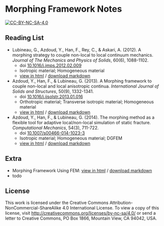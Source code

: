 # Morphing Framework Notes

[![CC-BY-NC-SA-4.0](https://i.creativecommons.org/l/by-nc-sa/4.0/88x31.png)](https://creativecommons.org/licenses/by-nc-sa/4.0/)

## Reading List

* Lubineau, G., Azdoud, Y., Han, F., Rey, C., & Askari, A. (2012). A morphing strategy to couple non-local to local continuum mechanics. *Journal of The Mechanics and Physics of Solids*, 60(6), 1088-1102.
  * doi [10.1016/j.jmps.2012.02.009](https://doi.org/10.1016/j.jmps.2012.02.009)
  * Isotropic material; Homogeneous material
  * <a href="https://polossk.github.io/Morphing-Framework-Notes/文章阅读记录-2012-各向同性的均匀材料的耦合方法.html" target="_black">view in html</a> / [download markdown](https://github.com/polossk/Morphing-Framework-Notes/raw/master/notebooks/文章阅读记录-2012-各向同性的均匀材料的耦合方法.md)
* Azdoud, Y., Han, F., & Lubineau, G. (2013). A Morphing framework to couple non-local and local anisotropic continua. *International Journal of Solids and Structures*, 50(9), 1332-1341.
  * doi [10.1016/j.ijsolstr.2013.01.016](https://doi.org/10.1016/j.ijsolstr.2013.01.016)
  * Orthotropic material; Transverse isotropic material; Homogeneous material
  * <a href="https://polossk.github.io/Morphing-Framework-Notes/文章阅读记录-2013-各向异性的均匀材料的耦合方法.html" target="_black">view in html</a> / [download markdown](https://github.com/polossk/Morphing-Framework-Notes/raw/master/notebooks/文章阅读记录-2013-各向异性的均匀材料的耦合方法.md)
* Azdoud, Y., Han, F., & Lubineau, G. (2014). The morphing method as a flexible tool for adaptive local/non-local simulation of static fracture. *Computational Mechanics*, 54(3), 711-722.
  * doi [10.1007/s00466-014-1023-3](https://doi.org/10.1007/s00466-014-1023-3)
  * Isotropic material; Homogeneous material; DGFEM
  * <a href="https://polossk.github.io/Morphing-Framework-Notes/文章阅读记录-2014-模拟具有预置裂纹的裂纹扩展.html" target="_black">view in html</a> / [download markdown](https://github.com/polossk/Morphing-Framework-Notes/raw/master/notebooks/文章阅读记录-2014-模拟具有预置裂纹的裂纹扩展.md)

## Extra

* Morphing Framework Using FEM: <a href="https://polossk.github.io/Morphing-Framework-Notes/笔记-各向同性均匀材料的耦合有限元方法.html" target="_black">view in html</a> / [download markdown](https://github.com/polossk/Morphing-Framework-Notes/raw/master/notebooks/笔记-各向同性均匀材料的耦合有限元方法.md)
* todo

## License

This work is licensed under the Creative Commons Attribution-NonCommercial-ShareAlike 4.0 International License. To view a copy of this license, visit <http://creativecommons.org/licenses/by-nc-sa/4.0/> or send a letter to Creative Commons, PO Box 1866, Mountain View, CA 94042, USA.
